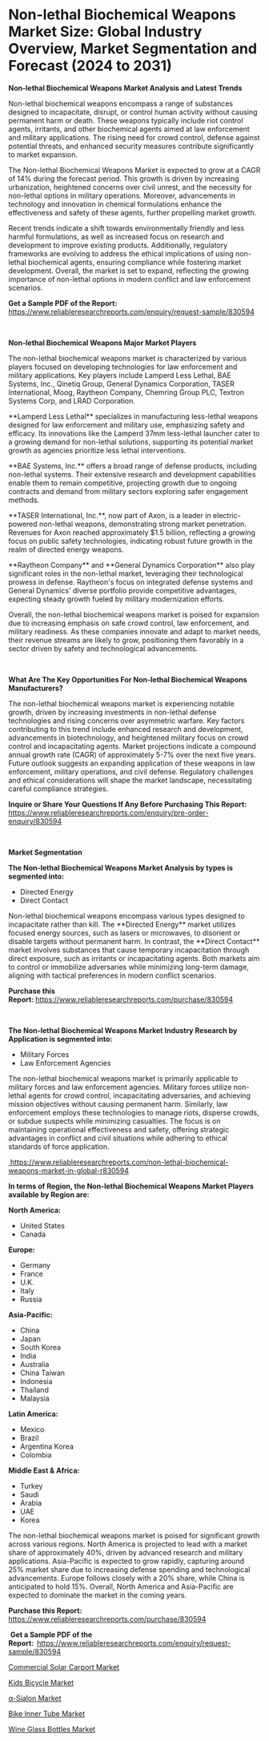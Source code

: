 <p><h1>Non-lethal Biochemical Weapons Market Size: Global Industry Overview, Market Segmentation and Forecast (2024 to 2031)</h1></p><p><strong>Non-lethal Biochemical Weapons Market Analysis and Latest Trends</strong></p>
<p><p>Non-lethal biochemical weapons encompass a range of substances designed to incapacitate, disrupt, or control human activity without causing permanent harm or death. These weapons typically include riot control agents, irritants, and other biochemical agents aimed at law enforcement and military applications. The rising need for crowd control, defense against potential threats, and enhanced security measures contribute significantly to market expansion.</p><p>The Non-lethal Biochemical Weapons Market is expected to grow at a CAGR of 14% during the forecast period. This growth is driven by increasing urbanization, heightened concerns over civil unrest, and the necessity for non-lethal options in military operations. Moreover, advancements in technology and innovation in chemical formulations enhance the effectiveness and safety of these agents, further propelling market growth. </p><p>Recent trends indicate a shift towards environmentally friendly and less harmful formulations, as well as increased focus on research and development to improve existing products. Additionally, regulatory frameworks are evolving to address the ethical implications of using non-lethal biochemical agents, ensuring compliance while fostering market development. Overall, the market is set to expand, reflecting the growing importance of non-lethal options in modern conflict and law enforcement scenarios.</p></p>
<p><strong>Get a Sample PDF of the Report:&nbsp;</strong> <a href="https://www.reliableresearchreports.com/enquiry/request-sample/830594?utm_campaign=9&utm_medium=2&utm_source=Github&utm_content=ia&utm_term=08102024&utm_id=non-lethal-biochemical-weapons">https://www.reliableresearchreports.com/enquiry/request-sample/830594</a></p>
<p>&nbsp;</p>
<p><strong>Non-lethal Biochemical Weapons Major Market Players</strong></p>
<p><p>The non-lethal biochemical weapons market is characterized by various players focused on developing technologies for law enforcement and military applications. Key players include Lamperd Less Lethal, BAE Systems, Inc., Qinetiq Group, General Dynamics Corporation, TASER International, Moog, Raytheon Company, Chemring Group PLC, Textron Systems Corp, and LRAD Corporation.</p><p>**Lamperd Less Lethal** specializes in manufacturing less-lethal weapons designed for law enforcement and military use, emphasizing safety and efficacy. Its innovations like the Lamperd 37mm less-lethal launcher cater to a growing demand for non-lethal solutions, supporting its potential market growth as agencies prioritize less lethal interventions.</p><p>**BAE Systems, Inc.** offers a broad range of defense products, including non-lethal systems. Their extensive research and development capabilities enable them to remain competitive, projecting growth due to ongoing contracts and demand from military sectors exploring safer engagement methods.</p><p>**TASER International, Inc.**, now part of Axon, is a leader in electric-powered non-lethal weapons, demonstrating strong market penetration. Revenues for Axon reached approximately $1.5 billion, reflecting a growing focus on public safety technologies, indicating robust future growth in the realm of directed energy weapons.</p><p>**Raytheon Company** and **General Dynamics Corporation** also play significant roles in the non-lethal market, leveraging their technological prowess in defense. Raytheon's focus on integrated defense systems and General Dynamics' diverse portfolio provide competitive advantages, expecting steady growth fueled by military modernization efforts.</p><p>Overall, the non-lethal biochemical weapons market is poised for expansion due to increasing emphasis on safe crowd control, law enforcement, and military readiness. As these companies innovate and adapt to market needs, their revenue streams are likely to grow, positioning them favorably in a sector driven by safety and technological advancements.</p></p>
<p>&nbsp;</p>
<p><strong>What Are The Key Opportunities For Non-lethal Biochemical Weapons Manufacturers?</strong></p>
<p><p>The non-lethal biochemical weapons market is experiencing notable growth, driven by increasing investments in non-lethal defense technologies and rising concerns over asymmetric warfare. Key factors contributing to this trend include enhanced research and development, advancements in biotechnology, and heightened military focus on crowd control and incapacitating agents. Market projections indicate a compound annual growth rate (CAGR) of approximately 5-7% over the next five years. Future outlook suggests an expanding application of these weapons in law enforcement, military operations, and civil defense. Regulatory challenges and ethical considerations will shape the market landscape, necessitating careful compliance strategies.</p></p>
<p><strong>Inquire or Share Your Questions If Any Before Purchasing This Report:</strong> <a href="https://www.reliableresearchreports.com/enquiry/pre-order-enquiry/830594?utm_campaign=9&utm_medium=2&utm_source=Github&utm_content=ia&utm_term=08102024&utm_id=non-lethal-biochemical-weapons">https://www.reliableresearchreports.com/enquiry/pre-order-enquiry/830594</a></p>
<p>&nbsp;</p>
<p><strong>Market Segmentation</strong></p>
<p><strong>The Non-lethal Biochemical Weapons Market Analysis by types is segmented into:</strong></p>
<p><ul><li>Directed Energy</li><li>Direct Contact</li></ul></p>
<p><p>Non-lethal biochemical weapons encompass various types designed to incapacitate rather than kill. The **Directed Energy** market utilizes focused energy sources, such as lasers or microwaves, to disorient or disable targets without permanent harm. In contrast, the **Direct Contact** market involves substances that cause temporary incapacitation through direct exposure, such as irritants or incapacitating agents. Both markets aim to control or immobilize adversaries while minimizing long-term damage, aligning with tactical preferences in modern conflict scenarios.</p></p>
<p><strong>Purchase this Report:&nbsp;</strong><a href="https://www.reliableresearchreports.com/purchase/830594?utm_campaign=9&utm_medium=2&utm_source=Github&utm_content=ia&utm_term=08102024&utm_id=non-lethal-biochemical-weapons">https://www.reliableresearchreports.com/purchase/830594</a></p>
<p>&nbsp;</p>
<p><strong>The Non-lethal Biochemical Weapons Market Industry Research by Application is segmented into:</strong></p>
<p><ul><li>Military Forces</li><li>Law Enforcement Agencies</li></ul></p>
<p><p>The non-lethal biochemical weapons market is primarily applicable to military forces and law enforcement agencies. Military forces utilize non-lethal agents for crowd control, incapacitating adversaries, and achieving mission objectives without causing permanent harm. Similarly, law enforcement employs these technologies to manage riots, disperse crowds, or subdue suspects while minimizing casualties. The focus is on maintaining operational effectiveness and safety, offering strategic advantages in conflict and civil situations while adhering to ethical standards of force application.</p></p>
<p><a href="https://www.reliableresearchreports.com/non-lethal-biochemical-weapons-market-in-global-r830594?utm_campaign=9&utm_medium=2&utm_source=Github&utm_content=ia&utm_term=08102024&utm_id=non-lethal-biochemical-weapons">&nbsp;https://www.reliableresearchreports.com/non-lethal-biochemical-weapons-market-in-global-r830594</a></p>
<p><strong>In terms of Region, the Non-lethal Biochemical Weapons Market Players available by Region are:</strong></p>
<p>
    <p> <strong> North America: </strong>
        <ul>
            <li>United States</li>
            <li>Canada</li>
        </ul>
        </p> 
    <p> <strong> Europe: </strong>
        <ul>
            <li>Germany</li>
            <li>France</li>
            <li>U.K.</li>
            <li>Italy</li>
            <li>Russia</li>
        </ul>
        </p> 
    <p> <strong> Asia-Pacific: </strong>
        <ul>
            <li>China</li>
            <li>Japan</li>
            <li>South Korea</li>
            <li>India</li>
            <li>Australia</li>
            <li>China Taiwan</li>
            <li>Indonesia</li>
            <li>Thailand</li>
            <li>Malaysia</li>
        </ul>
        </p> 
    <p> <strong> Latin America: </strong>
        <ul>
            <li>Mexico</li>
            <li>Brazil</li>
            <li>Argentina Korea</li>
            <li>Colombia</li>
        </ul>
        </p> 
    <p> <strong> Middle East & Africa: </strong>
        <ul>
            <li>Turkey</li>
            <li>Saudi</li>
            <li>Arabia</li>
            <li>UAE</li>
            <li>Korea</li>
        </ul>
    </p>
    </p>
<p><p>The non-lethal biochemical weapons market is poised for significant growth across various regions. North America is projected to lead with a market share of approximately 40%, driven by advanced research and military applications. Asia-Pacific is expected to grow rapidly, capturing around 25% market share due to increasing defense spending and technological advancements. Europe follows closely with a 20% share, while China is anticipated to hold 15%. Overall, North America and Asia-Pacific are expected to dominate the market in the coming years.</p></p>
<p><strong>Purchase this Report: </strong><a href="https://www.reliableresearchreports.com/purchase/830594?utm_campaign=9&utm_medium=2&utm_source=Github&utm_content=ia&utm_term=08102024&utm_id=non-lethal-biochemical-weapons">https://www.reliableresearchreports.com/purchase/830594</a></p>
<p>&nbsp;<strong>Get a Sample PDF of the Report:&nbsp;&nbsp;</strong><a href="https://www.reliableresearchreports.com/enquiry/request-sample/830594?utm_campaign=9&utm_medium=2&utm_source=Github&utm_content=ia&utm_term=08102024&utm_id=non-lethal-biochemical-weapons">https://www.reliableresearchreports.com/enquiry/request-sample/830594</a></p>
<p><strong></strong></p>
<p><p><a href="https://www.linkedin.com/pulse/commercial-solar-carport-market-trends-strategic-insights-jnqee?utm_campaign=9&utm_medium=2&utm_source=Github&utm_content=ia&utm_term=08102024&utm_id=non-lethal-biochemical-weapons">Commercial Solar Carport Market</a></p><p><a href="https://github.com/SanjidaMahmud54/Market-Research-Report-List-1/blob/main/kids-bicycle-market.md?utm_campaign=9&utm_medium=2&utm_source=Github&utm_content=ia&utm_term=08102024&utm_id=non-lethal-biochemical-weapons">Kids Bicycle Market</a></p><p><a href="https://github.com/hgf64gh/Market-Research-Report-List-1/blob/main/a-sialon-market.md?utm_campaign=9&utm_medium=2&utm_source=Github&utm_content=ia&utm_term=08102024&utm_id=non-lethal-biochemical-weapons">α-Sialon Market</a></p><p><a href="https://www.linkedin.com/pulse/strategic-market-insights-global-bike-inner-tube-2024-2031-yfbhe?utm_campaign=9&utm_medium=2&utm_source=Github&utm_content=ia&utm_term=08102024&utm_id=non-lethal-biochemical-weapons">Bike Inner Tube Market</a></p><p><a href="https://issuu.com/reportprime-2/docs/wine-glass-bottles-market-size-2030_189b4bd404a7ae?utm_campaign=9&utm_medium=2&utm_source=Github&utm_content=ia&utm_term=08102024&utm_id=non-lethal-biochemical-weapons">Wine Glass Bottles Market</a></p></p>